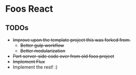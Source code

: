 Foos React
==========

## TODOs
* ~~Improve upon the template project this was forked from.~~
  * ~~Better gulp workflow~~
  * ~~Better modularization~~
* ~~Port server-side code over from old foos project~~
* ~~Implement Flux~~
* Implement the rest! :)
